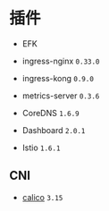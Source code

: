 # 插件

* EFK

* ingress-nginx `0.33.0`

* ingress-kong `0.9.0`

* metrics-server `0.3.6`

* CoreDNS `1.6.9`

* Dashboard `2.0.1`

* Istio `1.6.1`

## CNI

* [calico](https://docs.projectcalico.org/v3.15/getting-started/kubernetes/installation/calico) `3.15`
